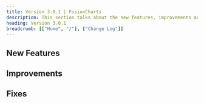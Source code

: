 ```yaml
---
title: Version 3.0.1 | FusionCharts
description: This section talks about the new features, improvements and fixes for v3.0.1.
heading: Version 3.0.1
breadcrumb: [["Home", "/"], ["Change Log"]]
---
```


## New Features

## Improvements

## Fixes
